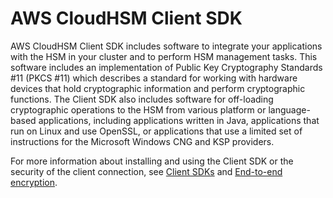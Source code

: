 # AWS CloudHSM Client SDK<a name="client-tools-and-libraries"></a>

AWS CloudHSM Client SDK includes software to integrate your applications with the HSM in your cluster and to perform HSM management tasks\. This software includes an implementation of Public Key Cryptography Standards \#11 \(PKCS \#11\) which describes a standard for working with hardware devices that hold cryptographic information and perform cryptographic functions\. The Client SDK also includes software for off\-loading cryptographic operations to the HSM from various platform or language\-based applications, including applications written in Java, applications that run on Linux and use OpenSSL, or applications that use a limited set of instructions for the Microsoft Windows CNG and KSP providers\. 

 For more information about installing and using the Client SDK or the security of the client connection, see [Client SDKs](use-hsm.md) and [End\-to\-end encryption](client-end-to-end-encryption.md)\. 